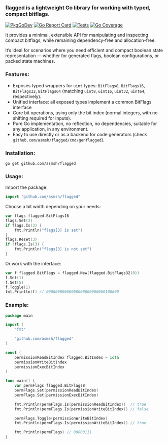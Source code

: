 ### flagged is a lightweight Go library for working with typed, compact bitflags.

[![PkgGoDev](https://pkg.go.dev/badge/github.com/asmsh/flagged)](https://pkg.go.dev/github.com/asmsh/flagged)
[![Go Report Card](https://goreportcard.com/badge/github.com/asmsh/flagged)](https://goreportcard.com/report/github.com/asmsh/flagged)
[![Tests](https://github.com/asmsh/flagged/workflows/Tests/badge.svg)](https://github.com/asmsh/flagged/actions)
[![Go Coverage](https://github.com/asmsh/flagged/wiki/coverage.svg)](https://raw.githack.com/wiki/asmsh/flagged/coverage.html)

It provides a minimal, extensible API for manipulating and inspecting compact bitflags, while remaining dependency-free and allocation-free.

It’s ideal for scenarios where you need efficient and compact boolean state representation — whether for generated flags, boolean configurations, or packed state machines.

### Features:

* Exposes typed wrappers for `uint` types: `BitFlags8`, `BitFlags16`, `BitFlags32`, `BitFlags64` (matching `uint8`, `uint16`, `uint32`, `uint64`, respectively).
* Unified interface: all exposed types implement a common BitFlags interface
* Core bit operations, using only the bit index (normal integers, with no shifting required for inputs).
* Pure Go implementation, no reflection, no dependencies, suitable for any application, in any environment.
* Easy to use directly or as a backend for code generators (check `github.com/asmsh/flagged/cmd/genflagged`).

### Installation:

```shell
go get github.com/asmsh/flagged
```

### Usage:

Import the package:

```go
import "github.com/asmsh/flagged"
```

Choose a bit width depending on your needs:

```go
var flags flagged.BitFlags16
flags.Set(3)
if flags.Is(3) {
    fmt.Println("flags[3] is set")
}
flags.Reset(3)
if !flags.Is(3) {
    fmt.Println("flags[3] is not set")
}
```

Or work with the interface:

```go
var f flagged.BitFlags = flagged.New(flagged.BitFlags32(0))
f.Set(1)
f.Set(5)
f.Toggle(1)
fmt.Println(f) // 00000000000000000000000000100000
```

### Example:

```go
package main

import (
	"fmt"

	"github.com/asmsh/flagged"
)

const (
	permissionReadBitIndex flagged.BitIndex = iota
	permissionWriteBitIndex
	permissionExecBitIndex
)

func main() {
	var permFlags flagged.BitFlags8
	permFlags.Set(permissionReadBitIndex)
	permFlags.Set(permissionExecBitIndex)

	fmt.Println(permFlags.Is(permissionReadBitIndex))  // true
	fmt.Println(permFlags.Is(permissionWriteBitIndex)) // false

	permFlags.Toggle(permissionWriteBitIndex)
	fmt.Println(permFlags.Is(permissionWriteBitIndex)) // true

	fmt.Println(permFlags) // 00000111
}
```
